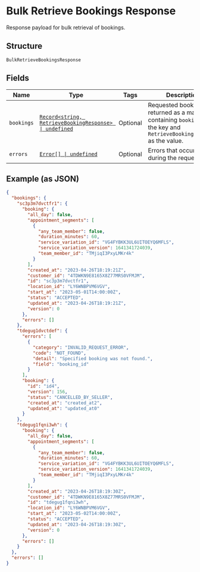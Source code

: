 <!-- Optimized: 2025-10-06 -->
<!-- RPM: 1.6.2.1.1.6.2.1_bulk-retrieve-bookings-response_20251006 -->
<!-- Session: E2E RPM DNA Application -->
<!-- AOM: RND (Reggie & Dro) -->
<!-- COI: TECHNOLOGY -->
<!-- RPM: HIGH -->
<!-- ACTION: BUILD -->

# Bulk Retrieve Bookings Response

Response payload for bulk retrieval of bookings.

## Structure

`BulkRetrieveBookingsResponse`

## Fields

| Name | Type | Tags | Description |
|  --- | --- | --- | --- |
| `bookings` | [`Record<string, RetrieveBookingResponse> \| undefined`](../../doc/models/retrieve-booking-response.md) | Optional | Requested bookings returned as a map containing `booking_id` as the key and `RetrieveBookingResponse` as the value. |
| `errors` | [`Error[] \| undefined`](../../doc/models/error.md) | Optional | Errors that occurred during the request. |

## Example (as JSON)

```json
{
  "bookings": {
    "sc3p3m7dvctfr1": {
      "booking": {
        "all_day": false,
        "appointment_segments": [
          {
            "any_team_member": false,
            "duration_minutes": 60,
            "service_variation_id": "VG4FYBKK3UL6UITOEYQ6MFLS",
            "service_variation_version": 1641341724039,
            "team_member_id": "TMjiqI3PxyLMKr4k"
          }
        ],
        "created_at": "2023-04-26T18:19:21Z",
        "customer_id": "4TDWKN9E8165X8Z77MRS0VFMJM",
        "id": "sc3p3m7dvctfr1",
        "location_id": "LY6WNBPVM6VGV",
        "start_at": "2023-05-01T14:00:00Z",
        "status": "ACCEPTED",
        "updated_at": "2023-04-26T18:19:21Z",
        "version": 0
      },
      "errors": []
    },
    "tdegug1dvctdef": {
      "errors": [
        {
          "category": "INVALID_REQUEST_ERROR",
          "code": "NOT_FOUND",
          "detail": "Specified booking was not found.",
          "field": "booking_id"
        }
      ],
      "booking": {
        "id": "id4",
        "version": 156,
        "status": "CANCELLED_BY_SELLER",
        "created_at": "created_at2",
        "updated_at": "updated_at0"
      }
    },
    "tdegug1fqni3wh": {
      "booking": {
        "all_day": false,
        "appointment_segments": [
          {
            "any_team_member": false,
            "duration_minutes": 60,
            "service_variation_id": "VG4FYBKK3UL6UITOEYQ6MFLS",
            "service_variation_version": 1641341724039,
            "team_member_id": "TMjiqI3PxyLMKr4k"
          }
        ],
        "created_at": "2023-04-26T18:19:30Z",
        "customer_id": "4TDWKN9E8165X8Z77MRS0VFMJM",
        "id": "tdegug1fqni3wh",
        "location_id": "LY6WNBPVM6VGV",
        "start_at": "2023-05-02T14:00:00Z",
        "status": "ACCEPTED",
        "updated_at": "2023-04-26T18:19:30Z",
        "version": 0
      },
      "errors": []
    }
  },
  "errors": []
}
```
